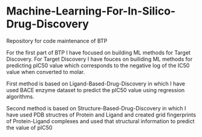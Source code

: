 # Machine-Learning-For-In-Silico-Drug-Discovery
Repository for code maintenance of BTP 

For the first part of BTP I have focused on building ML methods for Target Discovery.
For Target Discovery I have fouces on builiding ML methods for predicting pIC50 value which corresponds to the negative log of the IC50 value when converted to molar.

First method is based on Ligand-Based-Drug-Discovery in which I have used BACE enzyme dataset to predict the pIC50 value using regression algorithms.

Second method is based on Structure-Based-Drug-Discovery in which I have used PDB structres of Protein and Ligand and created grid fingerprints of Protein-Ligand complexes and used that structural information to predict the value of pIC50

